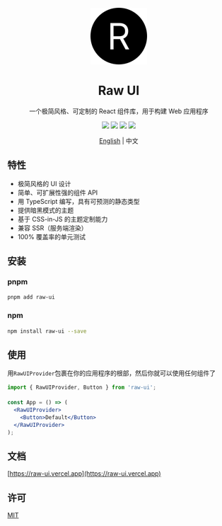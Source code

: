 <div align="center">
  <p>
    <a href="https://raw-ui.vercel.app">
      <img width="128" src="https://github.com/shervinchen/raw-ui/blob/main/public/logo-dark.svg" alt="Raw UI" />
    </a>
  </p>
  <h1>Raw UI</h1>
  <p>一个极简风格、可定制的 React 组件库，用于构建 Web 应用程序</p>
  <p>
    <a href="https://www.npmjs.com/package/raw-ui"><img src="https://img.shields.io/npm/dm/raw-ui.svg?style=flat"></a>
    <a href="https://codecov.io/gh/shervinchen/raw-ui"><img src="https://img.shields.io/codecov/c/github/shervinchen/raw-ui/master.svg"/></a>
    <a href="https://gitHub.com/shervinchen/raw-ui/issues"><img src="https://img.shields.io/github/issues/shervinchen/raw-ui"></a>
    <a href="https://github.com/shervinchen/raw-ui/blob/main/LICENSE"><img src="https://img.shields.io/github/license/shervinchen/raw-ui"></a>
  </p>
  <p><a href="./README.md">English</a> | 中文</p>
</div>

## 特性

- 极简风格的 UI 设计
- 简单、可扩展性强的组件 API
- 用 TypeScript 编写，具有可预测的静态类型
- 提供暗黑模式的主题
- 基于 CSS-in-JS 的主题定制能力
- 兼容 SSR（服务端渲染）
- 100% 覆盖率的单元测试

## 安装

### pnpm

```bash
pnpm add raw-ui
```

### npm

```bash
npm install raw-ui --save
```

## 使用

用`RawUIProvider`包裹在你的应用程序的根部，然后你就可以使用任何组件了

```jsx
import { RawUIProvider, Button } from 'raw-ui';

const App = () => (
  <RawUIProvider>
    <Button>Default</Button>
  </RawUIProvider>
);
```

## 文档

[https://raw-ui.vercel.app](https://raw-ui.vercel.app)

## 许可

[MIT](https://github.com/shervinchen/raw-ui/blob/main/LICENSE)
